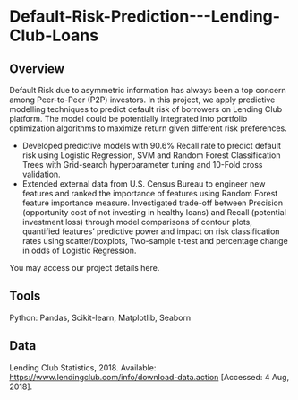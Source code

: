 # Default-Risk-Prediction---Lending-Club-Loans
## Overview
Default Risk due to asymmetric information has always been a top concern among Peer-to-Peer (P2P) investors. In this project, we apply predictive modelling techniques to predict default risk of borrowers on Lending Club platform. The model could be potentially integrated into portfolio optimization algorithms to maximize return given different risk preferences.
- Developed predictive models with 90.6% Recall rate to predict default risk using Logistic Regression, SVM and Random Forest Classification Trees with Grid-search hyperparameter tuning and 10-Fold cross validation. 
- Extended external data from U.S. Census Bureau to engineer new features and ranked the importance of features using Random Forest feature importance measure. Investigated trade-off between Precision (opportunity cost of not investing in healthy loans) and Recall (potential investment loss) through model comparisons of contour plots, quantified features’ predictive power and impact on risk classification rates using scatter/boxplots, Two-sample t-test and percentage change in odds of Logistic Regression.

You may access our project details here.

## Tools
Python: Pandas, Scikit-learn, Matplotlib, Seaborn

## Data
Lending Club Statistics, 2018. Available: https://www.lendingclub.com/info/download-data.action [Accessed: 4 Aug, 2018].
